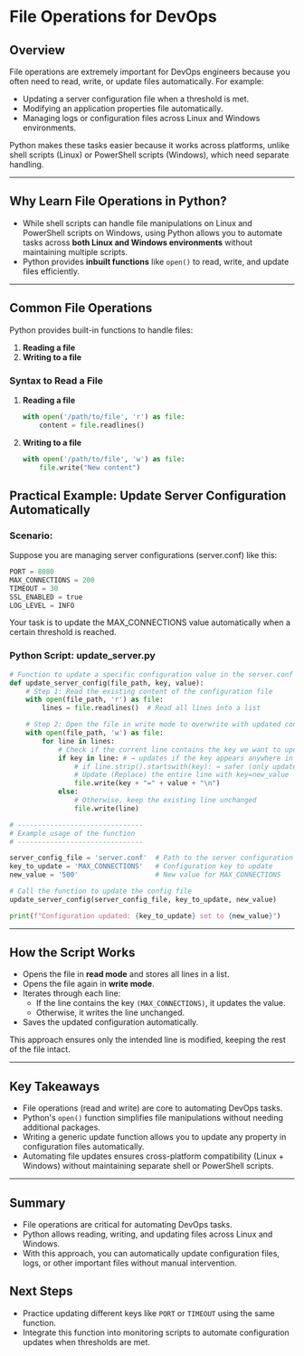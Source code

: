# File Operations for DevOps

## Overview

File operations are extremely important for DevOps engineers because you often need to read, write, or update files automatically. For example:

- Updating a server configuration file when a threshold is met.  
- Modifying an application properties file automatically.  
- Managing logs or configuration files across Linux and Windows environments.

Python makes these tasks easier because it works across platforms, unlike shell scripts (Linux) or PowerShell scripts (Windows), which need separate handling.

---

## Why Learn File Operations in Python?

- While shell scripts can handle file manipulations on Linux and PowerShell scripts on Windows, using Python allows you to automate tasks across **both Linux and Windows environments** without maintaining multiple scripts.
- Python provides **inbuilt functions** like `open()` to read, write, and update files efficiently.

---

## Common File Operations

Python provides built-in functions to handle files:

1. **Reading a file**
2. **Writing to a file**

### Syntax to Read a File

1. **Reading a file**

   ```python
   with open('/path/to/file', 'r') as file:
       content = file.readlines()
   ```

2. **Writing to a file**

   ```python
   with open('/path/to/file', 'w') as file:
       file.write("New content")
   ```

## Practical Example: Update Server Configuration Automatically

### Scenario:
Suppose you are managing server configurations (server.conf) like this:
```python
PORT = 8080
MAX_CONNECTIONS = 200
TIMEOUT = 30
SSL_ENABLED = true
LOG_LEVEL = INFO
```
Your task is to update the MAX_CONNECTIONS value automatically when a certain threshold is reached.

### Python Script: update_server.py

```python
# Function to update a specific configuration value in the server.conf file
def update_server_config(file_path, key, value):
    # Step 1: Read the existing content of the configuration file
    with open(file_path, 'r') as file:
        lines = file.readlines()  # Read all lines into a list

    # Step 2: Open the file in write mode to overwrite with updated content
    with open(file_path, 'w') as file:
        for line in lines:
            # Check if the current line contains the key we want to update
            if key in line: # → updates if the key appears anywhere in the line.
                # if line.strip().startswith(key): → safer (only updates if the line begins with the key).
                # Update (Replace) the entire line with key=new_value
                file.write(key + "=" + value + "\n")
            else:
                # Otherwise, keep the existing line unchanged
                file.write(line)

# -------------------------------
# Example usage of the function
# -------------------------------

server_config_file = 'server.conf'  # Path to the server configuration file
key_to_update = 'MAX_CONNECTIONS'   # Configuration key to update
new_value = '500'                   # New value for MAX_CONNECTIONS

# Call the function to update the config file
update_server_config(server_config_file, key_to_update, new_value)

print(f"Configuration updated: {key_to_update} set to {new_value}")
```

---

## How the Script Works

- Opens the file in **read mode** and stores all lines in a list.
- Opens the file again in **write mode**.
- Iterates through each line:
    - If the line contains the key `(MAX_CONNECTIONS)`, it updates the value.
    - Otherwise, it writes the line unchanged.
- Saves the updated configuration automatically.

This approach ensures only the intended line is modified, keeping the rest of the file intact.

---

## Key Takeaways

- File operations (read and write) are core to automating DevOps tasks.
- Python's `open()` function simplifies file manipulations without needing additional packages.
- Writing a generic update function allows you to update any property in configuration files automatically.
- Automating file updates ensures cross-platform compatibility (Linux + Windows) without maintaining separate shell or PowerShell scripts.

---

## Summary

- File operations are critical for automating DevOps tasks.
- Python allows reading, writing, and updating files across Linux and Windows.
- With this approach, you can automatically update configuration files, logs, or other important files without manual intervention.

## Next Steps

- Practice updating different keys like `PORT` or `TIMEOUT` using the same function.
- Integrate this function into monitoring scripts to automate configuration updates when thresholds are met.